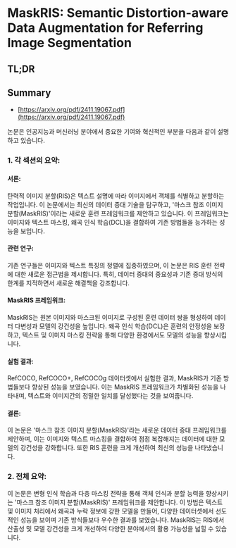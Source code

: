 # MaskRIS: Semantic Distortion-aware Data Augmentation for Referring Image Segmentation
## TL;DR
## Summary
- [https://arxiv.org/pdf/2411.19067.pdf](https://arxiv.org/pdf/2411.19067.pdf)

논문은 인공지능과 머신러닝 분야에서 중요한 기여와 혁신적인 부분을 다음과 같이 설명하고 있습니다.

### 1. 각 섹션의 요약:

#### 서론:
탄력적 이미지 분할(RIS)은 텍스트 설명에 따라 이미지에서 객체를 식별하고 분할하는 작업입니다. 이 논문에서는 최신의 데이터 증대 기술을 탐구하고, '마스크 참조 이미지 분할(MaskRIS)'이라는 새로운 훈련 프레임워크를 제안하고 있습니다. 이 프레임워크는 이미지와 텍스트 마스킹, 왜곡 인식 학습(DCL)을 결합하여 기존 방법들을 능가하는 성능을 보입니다.

#### 관련 연구:
기존 연구들은 이미지와 텍스트 특징의 정렬에 집중하였으며, 이 논문은 RIS 훈련 전략에 대한 새로운 접근법을 제시합니다. 특히, 데이터 증대의 중요성과 기존 증대 방식의 한계를 지적하면서 새로운 해결책을 강조합니다.

#### MaskRIS 프레임워크:
MaskRIS는 원본 이미지와 마스크된 이미지로 구성된 훈련 데이터 쌍을 형성하여 데이터 다변성과 모델의 강건성을 높입니다. 왜곡 인식 학습(DCL)은 훈련의 안정성을 보장하고, 텍스트 및 이미지 마스킹 전략을 통해 다양한 환경에서도 모델의 성능을 향상시킵니다.

#### 실험 결과:
RefCOCO, RefCOCO+, RefCOCOg 데이터셋에서 실험한 결과, MaskRIS가 기존 방법들보다 향상된 성능을 보였습니다. 이는 MaskRIS 프레임워크가 차별화된 성능을 나타내며, 텍스트와 이미지간의 정밀한 일치를 달성했다는 것을 보여줍니다.

#### 결론:
이 논문은 '마스크 참조 이미지 분할(MaskRIS)'라는 새로운 데이터 증대 프레임워크를 제안하며, 이는 이미지와 텍스트 마스킹을 결합하여 점점 복잡해지는 데이터에 대한 모델의 강건성을 강화합니다. 또한 RIS 훈련을 크게 개선하여 최신의 성능을 나타냈습니다.

### 2. 전체 요약:

이 논문은 변형 인식 학습과 다층 마스킹 전략을 통해 객체 인식과 분할 능력을 향상시키는 '마스크 참조 이미지 분할(MaskRIS)' 프레임워크를 제안합니다. 이 방법은 텍스트 및 이미지 처리에서 왜곡과 누락 정보에 강한 모델을 만들어, 다양한 데이터셋에서 선도적인 성능을 보이며 기존 방식들보다 우수한 결과를 보였습니다. MaskRIS는 RIS에서 산출성 및 모델 강건성을 크게 개선하여 다양한 분야에서의 활용 가능성을 넓힐 수 있습니다.